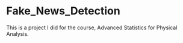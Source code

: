 # Fake_News_Detection
This is a project I did for the course, Advanced Statistics for Physical Analysis.
